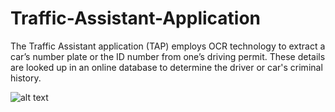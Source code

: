 # Traffic-Assistant-Application
The Traffic Assistant application (TAP) employs OCR technology to extract a car’s number plate or the ID number from one’s driving permit. These details are looked up in an online database to determine the driver or car's criminal history.

![alt text](screenshots/Screenshots.PNG "Traffic Assistant Application")
